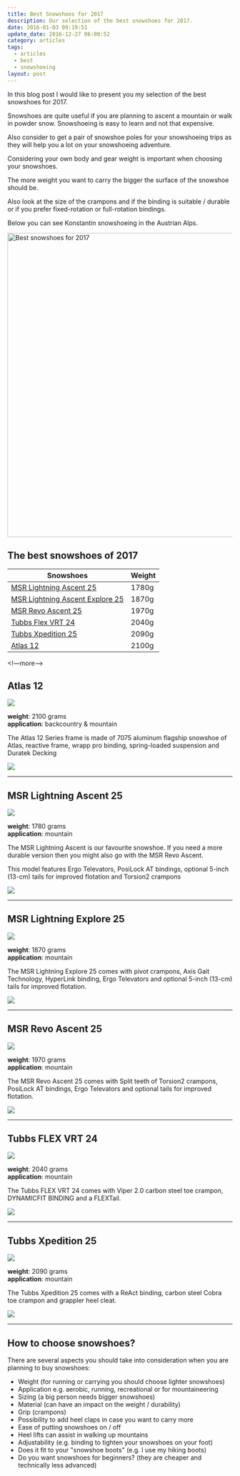 ```yaml
---
title: Best Snowshoes for 2017
description: Our selection of the best snowshoes for 2017.
date: 2016-01-03 09:19:51
update_date: 2016-12-27 06:00:52
category: articles
tags:
  - articles
  - best
  - snowshoeing
layout: post
---
```


In this blog post I would like to present you my selection of the best snowshoes for 2017.  

Snowshoes are quite useful if you are planning to ascent a mountain or walk in powder snow. Snowshoeing is easy to learn and not that expensive.  

Also consider to get a pair of snowshoe poles for your snowshoeing trips as they will help you a lot on your snowshoeing adventure.   

Considering your own body and gear weight is important when choosing your snowshoes.   

The more weight you want to carry the bigger the surface of the snowshoe should be.   

Also look at the size of the crampons and if the binding is suitable / durable or if you prefer fixed-rotation or full-rotation bindings.  

Below you can see Konstantin snowshoeing in the Austrian Alps.  

<a data-flickr-embed="true"  href="[https://www.flickr.com/photos/90204224@N07/24785831751/in/photolist-Dm1oBg-DUv9z4-DLeSfK-qNgY7t-DJ5oFY-Dm1YSa-DSbpUy-CWZxhh-Dm1SnM-DJ5qtf-DLeWra-CWZhq3-CX6ZLM-DsowUj-CWZoVY-DJ55xd-CWYQyo-CX6sRF-DUueLP-r3peJw](https://www.flickr.com/photos/90204224@N07/24785831751/in/photolist-Dm1oBg-DUv9z4-DLeSfK-qNgY7t-DJ5oFY-Dm1YSa-DSbpUy-CWZxhh-Dm1SnM-DJ5qtf-DLeWra-CWZhq3-CX6ZLM-DsowUj-CWZoVY-DJ55xd-CWYQyo-CX6sRF-DUueLP-r3peJw)" title="Best snowshoes for 2017"><img src="[https://c8.staticflickr.com/2/1648/24785831751_f329cb1417_b.jpg](https://c8.staticflickr.com/2/1648/24785831751_f329cb1417_b.jpg)" width="1024" height="681" alt="Best snowshoes for 2017"></a><script async src="//[embedr.flickr.com/assets/client-code.js](http://embedr.flickr.com/assets/client-code.js)" charset="utf-8"></script>

## The best snowshoes of 2017

<div class="table-responsive">  
      <table class="table table-hover table-bordered list_items_3">  
        <thead>  
             <tr>  
                <th>Snowshoes</th><th>Weight</th>  
             </tr>  
        </thead>  
        <tbody>  
        <tr>  
          <td><a href="[http://amzn.to/2evU8vs](http://amzn.to/2evU8vs)" target="_blank" rel="nofollow">MSR Lightning Ascent 25</a></td><td>1780g</td>  
        </tr>  
        <tr>  
          <td><a href="[http://www.amazon.com/gp/product/B00LFJNWGO/ref=as_li_tl?ie=UTF8&camp=1789&creative=9325&creativeASIN=B00LFJNWGO&linkCode=as2&tag=hikeve-20&linkId=5DOFWDAR6SHYQAWV](http://www.amazon.com/gp/product/B00LFJNWGO/ref=as_li_tl?ie=UTF8&camp=1789&creative=9325&creativeASIN=B00LFJNWGO&linkCode=as2&tag=hikeve-20&linkId=5DOFWDAR6SHYQAWV)" target="_blank" rel="nofollow">MSR Lightning Ascent Explore 25</a></td><td>1870g</td>  
        </tr>  
        <tr>  
          <td><a href="[http://amzn.to/2ea20qB](http://amzn.to/2ea20qB)" target="_blank" rel="nofollow">MSR Revo Ascent 25</a></td><td>1970g</td>  
        </tr>  
        <tr>  
          <td><a href="[http://amzn.to/2evSOZo](http://amzn.to/2evSOZo)" target="_blank" rel="nofollow">Tubbs Flex VRT 24</a></td><td>2040g</td>  
        </tr>  
        <tr>  
          <td><a href="[http://amzn.to/2evSQR0](http://amzn.to/2evSQR0)" target="_blank" rel="nofollow">Tubbs Xpedition 25</a></td><td>2090g</td>  
        </tr>  
        <tr>  
          <td><a href="[http://amzn.to/2eTG0PH](http://amzn.to/2eTG0PH)" target="_blank" rel="nofollow">Atlas 12</a></td><td>2100g</td>  
        </tr>  
</tbody>  
</table>  
</div>  

<!—more—>

## Atlas 12

<a  href="[http://www.amazon.com/gp/product/B0000AN4EK/ref=as_li_tl?ie=UTF8&camp=1789&creative=9325&creativeASIN=B0000AN4EK&linkCode=as2&tag=hikeve-20&linkId=4JUOh3Q6ICUQI46M](http://www.amazon.com/gp/product/B0000AN4EK/ref=as_li_tl?ie=UTF8&camp=1789&creative=9325&creativeASIN=B0000AN4EK&linkCode=as2&tag=hikeve-20&linkId=4JUOh3Q6ICUQI46M)" rel="nofollow"><img border="0" src="[http://ws-na.amazon-adsystem.com/widgets/q?_encoding=UTF8&ASIN=B0000AN4EK&Format=_SL250_&ID=AsinImage&MarketPlace=US&ServiceVersion=20070822&WS=1&tag=hikeve-20](http://ws-na.amazon-adsystem.com/widgets/q?_encoding=UTF8&ASIN=B0000AN4EK&Format=_SL250_&ID=AsinImage&MarketPlace=US&ServiceVersion=20070822&WS=1&tag=hikeve-20)" ></a><img src="[http://ir-na.amazon-adsystem.com/e/ir?t=hikeve-20&l=as2&o=1&a=B0000AN4EK](http://ir-na.amazon-adsystem.com/e/ir?t=hikeve-20&l=as2&o=1&a=B0000AN4EK)" width="1" height="1" border="0" alt="Atlas 12 Series" style="border:none !important; margin:0px !important;" />  

**weight**: 2100 grams  
**application**: backcountry & mountain  

The Atlas 12 Series frame is made of 7075 aluminum flagship snowshoe of Atlas, reactive frame, wrapp pro binding, spring-loaded suspension and Duratek Decking  

<a href="[http://amzn.to/2eTG0PH](http://amzn.to/2eTG0PH)" target="_blank" rel="nofollow"><img src="[http://www.hikeventures.com/buy.gif](http://www.hikeventures.com/buy.gif)"></a>  

<hr>

## MSR Lightning Ascent 25

<a href="[http://www.amazon.com/gp/product/B00LFJNHQ4/ref=as_li_tl?ie=UTF8&camp=1789&creative=9325&creativeASIN=B00LFJNHQ4&linkCode=as2&tag=hikeve-20&linkId=YIDJETI36CMR7GF4](http://www.amazon.com/gp/product/B00LFJNHQ4/ref=as_li_tl?ie=UTF8&camp=1789&creative=9325&creativeASIN=B00LFJNHQ4&linkCode=as2&tag=hikeve-20&linkId=YIDJETI36CMR7GF4)" rel="nofollow"><img border="0" src="[http://ws-na.amazon-adsystem.com/widgets/q?_encoding=UTF8&ASIN=B00LFJNHQ4&Format=_SL250_&ID=AsinImage&MarketPlace=US&ServiceVersion=20070822&WS=1&tag=hikeve-20](http://ws-na.amazon-adsystem.com/widgets/q?_encoding=UTF8&ASIN=B00LFJNHQ4&Format=_SL250_&ID=AsinImage&MarketPlace=US&ServiceVersion=20070822&WS=1&tag=hikeve-20)" ></a><img src="[http://ir-na.amazon-adsystem.com/e/ir?t=hikeve-20&l=as2&o=1&a=B00LFJNHQ4](http://ir-na.amazon-adsystem.com/e/ir?t=hikeve-20&l=as2&o=1&a=B00LFJNHQ4)" width="1" height="1" border="0" alt="MSR Lightning Ascent 25" style="border:none !important; margin:0px !important;" />  

**weight**: 1780 grams  
**application**: mountain  

The MSR Lightning Ascent is our favourite snowshoe. If you need a more durable version then you might also go with the MSR Revo Ascent.  

This model features Ergo Televators, PosiLock AT bindings, optional 5-inch (13-cm) tails for improved flotation and Torsion2 crampons  

<a href="[http://amzn.to/2evU8vs](http://amzn.to/2evU8vs)" target="_blank" rel="nofollow"><img src="[http://www.hikeventures.com/buy.gif](http://www.hikeventures.com/buy.gif)"></a>  

<hr>

## MSR Lightning Explore 25

<a href="[http://www.amazon.com/gp/product/B00LFJNWGO/ref=as_li_tl?ie=UTF8&camp=1789&creative=9325&creativeASIN=B00LFJNWGO&linkCode=as2&tag=hikeve-20&linkId=5DOFWDAR6SHYQAWV](http://www.amazon.com/gp/product/B00LFJNWGO/ref=as_li_tl?ie=UTF8&camp=1789&creative=9325&creativeASIN=B00LFJNWGO&linkCode=as2&tag=hikeve-20&linkId=5DOFWDAR6SHYQAWV)" rel="nofollow"><img border="0" src="[http://ws-na.amazon-adsystem.com/widgets/q?_encoding=UTF8&ASIN=B00LFJNWGO&Format=_SL250_&ID=AsinImage&MarketPlace=US&ServiceVersion=20070822&WS=1&tag=hikeve-20](http://ws-na.amazon-adsystem.com/widgets/q?_encoding=UTF8&ASIN=B00LFJNWGO&Format=_SL250_&ID=AsinImage&MarketPlace=US&ServiceVersion=20070822&WS=1&tag=hikeve-20)" ></a><img src="[http://ir-na.amazon-adsystem.com/e/ir?t=hikeve-20&l=as2&o=1&a=B00LFJNWGO](http://ir-na.amazon-adsystem.com/e/ir?t=hikeve-20&l=as2&o=1&a=B00LFJNWGO)" width="1" height="1" border="0" alt="MSR Lightning Explore 25" style="border:none !important; margin:0px !important;" />  

**weight**: 1870 grams  
**application**: mountain  

The MSR Lightning Explore 25 comes with pivot crampons, Axis Gait Technology, HyperLink binding, Ergo Televators and optional 5-inch (13-cm) tails for improved flotation.  

<a href="[http://www.amazon.com/gp/product/B00LFJNWGO/ref=as_li_tl?ie=UTF8&camp=1789&creative=9325&creativeASIN=B00LFJNWGO&linkCode=as2&tag=hikeve-20&linkId=5DOFWDAR6SHYQAWV](http://www.amazon.com/gp/product/B00LFJNWGO/ref=as_li_tl?ie=UTF8&camp=1789&creative=9325&creativeASIN=B00LFJNWGO&linkCode=as2&tag=hikeve-20&linkId=5DOFWDAR6SHYQAWV)" target="_blank" rel="nofollow"><img src="[http://www.hikeventures.com/buy.gif](http://www.hikeventures.com/buy.gif)"></a>  

<hr>

## MSR Revo Ascent 25

<a href="[http://www.amazon.com/gp/product/B00LFJO5NI/ref=as_li_tl?ie=UTF8&camp=1789&creative=9325&creativeASIN=B00LFJO5NI&linkCode=as2&tag=hikeve-20&linkId=ADHSRTEBIYMKSWHX](http://www.amazon.com/gp/product/B00LFJO5NI/ref=as_li_tl?ie=UTF8&camp=1789&creative=9325&creativeASIN=B00LFJO5NI&linkCode=as2&tag=hikeve-20&linkId=ADHSRTEBIYMKSWHX)" rel="nofollow"><img border="0" src="[http://ws-na.amazon-adsystem.com/widgets/q?_encoding=UTF8&ASIN=B00LFJO5NI&Format=_SL250_&ID=AsinImage&MarketPlace=US&ServiceVersion=20070822&WS=1&tag=hikeve-20](http://ws-na.amazon-adsystem.com/widgets/q?_encoding=UTF8&ASIN=B00LFJO5NI&Format=_SL250_&ID=AsinImage&MarketPlace=US&ServiceVersion=20070822&WS=1&tag=hikeve-20)" ></a><img src="[http://ir-na.amazon-adsystem.com/e/ir?t=hikeve-20&l=as2&o=1&a=B00LFJO5NI](http://ir-na.amazon-adsystem.com/e/ir?t=hikeve-20&l=as2&o=1&a=B00LFJO5NI)" width="1" height="1" border="0" alt="MSR Revo Ascent 25" style="border:none !important; margin:0px !important;" />  

**weight**: 1970 grams  
**application**: mountain  

The MSR Revo Ascent 25 comes with  Split teeth of Torsion2 crampons, PosiLock AT bindings, Ergo Televators and optional tails for improved flotation.  

<a href="[http://amzn.to/2ea20qB](http://amzn.to/2ea20qB)" target="_blank" rel="nofollow"><img src="[http://www.hikeventures.com/buy.gif](http://www.hikeventures.com/buy.gif)"></a>  

<hr>

## Tubbs FLEX VRT 24

<a href="[http://www.amazon.com/gp/product/B00Q904HD6/ref=as_li_tl?ie=UTF8&camp=1789&creative=9325&creativeASIN=B00Q904HD6&linkCode=as2&tag=hikeve-20&linkId=775ITK4RI5T2U3CQ](http://www.amazon.com/gp/product/B00Q904HD6/ref=as_li_tl?ie=UTF8&camp=1789&creative=9325&creativeASIN=B00Q904HD6&linkCode=as2&tag=hikeve-20&linkId=775ITK4RI5T2U3CQ)" rel="nofollow"><img border="0" src="[http://ws-na.amazon-adsystem.com/widgets/q?_encoding=UTF8&ASIN=B00Q904HD6&Format=_SL250_&ID=AsinImage&MarketPlace=US&ServiceVersion=20070822&WS=1&tag=hikeve-20](http://ws-na.amazon-adsystem.com/widgets/q?_encoding=UTF8&ASIN=B00Q904HD6&Format=_SL250_&ID=AsinImage&MarketPlace=US&ServiceVersion=20070822&WS=1&tag=hikeve-20)" ></a><img src="[http://ir-na.amazon-adsystem.com/e/ir?t=hikeve-20&l=as2&o=1&a=B00Q904HD6](http://ir-na.amazon-adsystem.com/e/ir?t=hikeve-20&l=as2&o=1&a=B00Q904HD6)" width="1" height="1" border="0" alt="Tubbs FLEX VRT 24" style="border:none !important; margin:0px !important;" />  

**weight**: 2040 grams  
**application**: mountain  

The Tubbs FLEX VRT 24 comes with Viper 2.0 carbon steel toe crampon, DYNAMICFIT BINDING and a FLEXTail.  

<a href="[http://amzn.to/2evSOZo](http://amzn.to/2evSOZo)" target="_blank" rel="nofollow"><img src="[http://www.hikeventures.com/buy.gif](http://www.hikeventures.com/buy.gif)"></a>  

<hr>

## Tubbs Xpedition 25

<a href="[http://www.amazon.com/gp/product/B00ECPPX8S/ref=as_li_tl?ie=UTF8&camp=1789&creative=9325&creativeASIN=B00ECPPX8S&linkCode=as2&tag=hikeve-20&linkId=HCYZ4YFLRZOVRSLA](http://www.amazon.com/gp/product/B00ECPPX8S/ref=as_li_tl?ie=UTF8&camp=1789&creative=9325&creativeASIN=B00ECPPX8S&linkCode=as2&tag=hikeve-20&linkId=HCYZ4YFLRZOVRSLA)" rel="nofollow"><img border="0" src="[http://ws-na.amazon-adsystem.com/widgets/q?_encoding=UTF8&ASIN=B00ECPPX8S&Format=_SL250_&ID=AsinImage&MarketPlace=US&ServiceVersion=20070822&WS=1&tag=hikeve-20](http://ws-na.amazon-adsystem.com/widgets/q?_encoding=UTF8&ASIN=B00ECPPX8S&Format=_SL250_&ID=AsinImage&MarketPlace=US&ServiceVersion=20070822&WS=1&tag=hikeve-20)" ></a><img src="[http://ir-na.amazon-adsystem.com/e/ir?t=hikeve-20&l=as2&o=1&a=B00ECPPX8S](http://ir-na.amazon-adsystem.com/e/ir?t=hikeve-20&l=as2&o=1&a=B00ECPPX8S)" width="1" height="1" border="0" alt="Tubbs Xpedition 25" style="border:none !important; margin:0px !important;" />  

**weight**: 2090 grams  
**application**: mountain  

The Tubbs Xpedition 25 comes with a ReAct binding, carbon steel Cobra toe crampon and grappler heel cleat.  

<a href="[http://amzn.to/2evSQR0](http://amzn.to/2evSQR0)" target="_blank" rel="nofollow"><img src="[http://www.hikeventures.com/buy.gif](http://www.hikeventures.com/buy.gif)"></a>  

<hr>

## How to choose snowshoes?

There are several aspects you should take into consideration when you are planning to buy snowshoes:  

* Weight (for running or carrying you should choose lighter snowshoes)  
* Application e.g. aerobic, running, recreational or for mountaineering  
* Sizing (a big person needs bigger snowshoes)  
* Material (can have an impact on the weight / durability)  
* Grip (crampons)  
* Possibility to add heel claps in case you want to carry more  
* Ease of putting snowshoes on / off  
* Heel lifts can assist in walking up mountains  
* Adjustability (e.g. binding to tighten your snowshoes on your foot)  
* Does it fit to your "snowshoe boots" (e.g. I use my hiking boots)  
* Do you want snowshoes for beginners? (they are cheaper and technically less advanced)
